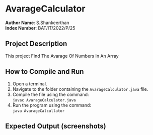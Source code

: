 # AvarageCalculator

**Author Name**: S.Shankeerthan  
**Index Number**: BAT/IT/2022/P/25  

## Project Description
This project Find The Avarage Of Numbers In An Array
## How to Compile and Run
1. Open a terminal.
2. Navigate to the folder containing the `AvarageCalculator.java` file.
3. Compile the file using the command:  
   `javac AvarageCalculator.java`
4. Run the program using the command:  
   `java AvarageCalcullator`

## Expected Output (screenshots)
